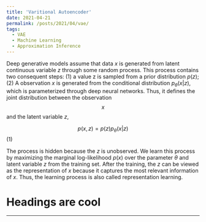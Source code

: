```yaml
---
title: 'Varitional Autoencoder'
date: 2021-04-21
permalink: /posts/2021/04/vae/
tags:
  - VAE
  - Machine Learning
  - Approximation Inference
---
```


Deep generative models assume that data $x$ is generated from latent continuous variable $z$ through some random process. This process contains two consequent steps: (1) a value z is sampled from a prior distribution $p(z)$; (2) A observation $x$ is generated from the conditional distribution $p_{\theta}(x|z)$, which is parameterized through deep neural networks. Thus, it defines the joint distribution between the observation $$x$$ and the latent variable $z$,

$$p(x, z) = p(z)p_{\theta}(x|z)$$(1)

The process is hidden because the $z$ is unobserved. We learn this process by maximizing the marginal log-likelihood $p(x)$ over the parameter $\theta$ and latent variable $z$ from the training set. After the training, the $z$ can be viewed as the representation of $x$ because it captures the most relevant information of $x$. Thus, the learning process is also called representation learning.

Headings are cool
======

------
